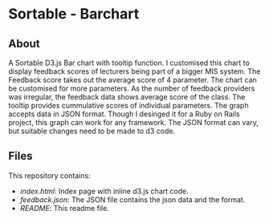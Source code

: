 # Sortable - Barchart

## About
A Sortable D3.js Bar chart with tooltip function. I customised this chart to display feedback scores of lecturers being part of a bigger MIS system. The Feedback score takes out the average score of 4 parameter. The chart can be customised for more parameters. As the number of feedback providers was irregular, the feedback data shows average score of the class. The tooltip provides cummulative scores of individual parameters. The graph accepts data in JSON format. Though I desinged it for a Ruby on Rails project, this graph can work for any framework. The JSON format can vary, but suitable changes need to be made to d3 code. 

## Files
This repository contains:
* *index.html*: Index page with inline d3.js chart code.
* *feedback.json*: The JSON file contains the json data and the format. 
* *README*: This readme file.

